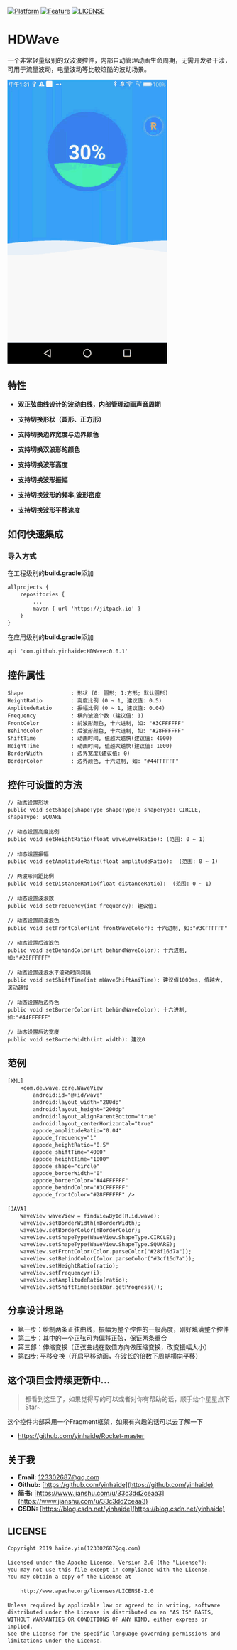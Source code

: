 [![Platform](https://img.shields.io/badge/平台-%20Android%20-brightgreen.svg)](https://github.com/yinhaide/Rocket-master/wiki)
[![Feature](https://img.shields.io/badge/特性-%20轻量级%20%7C%20稳定%20%20%7C%20强大%20-brightgreen.svg)](https://github.com/yinhaide/Rocket-master/wiki)
[![LICENSE](https://img.shields.io/hexpm/l/plug.svg)](https://www.apache.org/licenses/LICENSE-2.0)

# HDWave
一个非常轻量级别的双波浪控件，内部自动管理动画生命周期，无需开发者干涉，可用于流量波动，电量波动等比较炫酷的波动场景。

<img src="image/wave.gif" width = "360px"/>

## 特性
+ **双正弦曲线设计的波动曲线，内部管理动画声音周期**

+ **支持切换形状（圆形、正方形）**

+ **支持切换边界宽度与边界颜色**

+ **支持切换双波形的颜色**

+ **支持切换波形高度**

+ **支持切换波形振幅**

+ **支持切换波形的频率,波形密度**

+ **支持切换波形平移速度**

## 如何快速集成

### 导入方式
在工程级别的**build.gradle**添加
```
allprojects {
    repositories {
        ...
        maven { url 'https://jitpack.io' }
    }
}
```
在应用级别的**build.gradle**添加
```
api 'com.github.yinhaide:HDWave:0.0.1'
```

## 控件属性
```
Shape               : 形状 (0: 圆形; 1:方形; 默认圆形)
HeightRatio         : 高度比例 (0 ~ 1, 建议值: 0.5)
AmplitudeRatio      : 振幅比例 (0 ~ 1, 建议值: 0.04)
Frequency           : 横向波浪个数 (建议值: 1)
FrontColor          : 前波形颜色, 十六进制, 如: "#3CFFFFFF"
BehindColor         : 后波形颜色, 十六进制, 如: "#28FFFFFF"
ShiftTime           : 动画时间, 值越大越快(建议值: 4000)
HeightTime          : 动画时间, 值越大越快(建议值: 1000)
BorderWidth         : 边界宽度(建议值: 0)
BorderColor         : 边界颜色, 十六进制, 如: "#44FFFFFF"
```
## 控件可设置的方法
```
// 动态设置形状
public void setShape(ShapeType shapeType): shapeType: CIRCLE, shapeType: SQUARE

// 动态设置高度比例
public void setHeightRatio(float waveLevelRatio): (范围: 0 ~ 1)

// 动态设置振幅
public void setAmplitudeRatio(float amplitudeRatio):  (范围: 0 ~ 1)

// 两波形间距比例
public void setDistanceRatio(float distanceRatio):  (范围: 0 ~ 1)

// 动态设置波浪数
public void setFrequency(int frequency): 建议值1

// 动态设置前波浪色
public void setFrontColor(int frontWaveColor): 十六进制, 如:"#3CFFFFFF"

// 动态设置后波浪色
public void setBehindColor(int behindWaveColor): 十六进制, 如:"#28FFFFFF"

// 动态设置波浪水平滚动时间间隔
public void setShiftTime(int mWaveShiftAniTime): 建议值1000ms, 值越大, 滚动越慢

// 动态设置后边界色
public void setBorderColor(int behindWaveColor): 十六进制, 如:"#44FFFFFF"

// 动态设置后边宽度
public void setBorderWidth(int width): 建议0
```
## 范例
```
[XML]
    <com.de.wave.core.WaveView
        android:id="@+id/wave"
        android:layout_width="200dp"
        android:layout_height="200dp"
        android:layout_alignParentBottom="true"
        android:layout_centerHorizontal="true"
        app:de_amplitudeRatio="0.04"
        app:de_frequency="1"
        app:de_heightRatio="0.5"
        app:de_shiftTime="4000"
        app:de_heightTime="1000"
        app:de_shape="circle"
        app:de_borderWidth="0"
        app:de_borderColor="#44FFFFFF"
        app:de_behindColor="#3CFFFFFF"
        app:de_frontColor="#28FFFFFF" />

[JAVA] 
    WaveView waveView = findViewById(R.id.wave);
    waveView.setBorderWidth(mBorderWidth);
    waveView.setBorderColor(mBorderColor);
    waveView.setShapeType(WaveView.ShapeType.CIRCLE);
    waveView.setShapeType(WaveView.ShapeType.SQUARE);
    waveView.setFrontColor(Color.parseColor("#28f16d7a"));
    waveView.setBehindColor(Color.parseColor("#3cf16d7a"));
    waveView.setHeightRatio(ratio);
    waveView.setFrequencyr(i);
    waveView.setAmplitudeRatio(ratio);
    waveView.setShiftTime(seekBar.getProgress());
```

## 分享设计思路
+ 第一步：绘制两条正弦曲线，振幅为整个控件的一般高度，刚好填满整个控件
+ 第二步：其中的一个正弦可为偏移正弦，保证两条重合
+ 第三部：伸缩变换（正弦曲线在数值方向做压缩变换，改变振幅大小）
+ 第四步: 平移变换（开启平移动画，在波长的倍数下周期横向平移）

## 这个项目会持续更新中... 
> 都看到这里了，如果觉得写的可以或者对你有帮助的话，顺手给个星星点下Star~

这个控件内部采用一个Fragment框架，如果有兴趣的话可以去了解一下
+ https://github.com/yinhaide/Rocket-master

## 关于我
+ **Email:** [123302687@qq.com](123302687@qq.com)
+ **Github:** [https://github.com/yinhaide](https://github.com/yinhaide)
+ **简书:** [https://www.jianshu.com/u/33c3dd2ceaa3](https://www.jianshu.com/u/33c3dd2ceaa3)
+ **CSDN:** [https://blog.csdn.net/yinhaide](https://blog.csdn.net/yinhaide)

## LICENSE
````
Copyright 2019 haide.yin(123302687@qq.com)

Licensed under the Apache License, Version 2.0 (the "License");
you may not use this file except in compliance with the License.
You may obtain a copy of the License at

    http://www.apache.org/licenses/LICENSE-2.0

Unless required by applicable law or agreed to in writing, software
distributed under the License is distributed on an "AS IS" BASIS,
WITHOUT WARRANTIES OR CONDITIONS OF ANY KIND, either express or implied.
See the License for the specific language governing permissions and
limitations under the License.
````